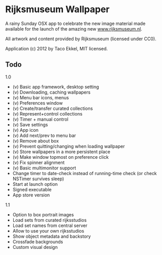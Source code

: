 

# Rijksmuseum Wallpaper

A rainy Sunday OSX app to celebrate the new image material made available for the launch of the amazing new www.rijksmuseum.nl.

All artwork and content provided by Rijksmuseum (licensed under CC0).

Application (c) 2012 by Taco Ekkel, MIT licensed.

## Todo

1.0

* (v) Basic app framework, desktop setting
* (v) Downloading, caching wallpapers
* (v) Menu bar icons, menus
* (v) Preferences window
* (v) Create/transfer curated collections
* (v) Represent+control collections
* (v) Timer + manual control
* (v) Save settings
* (v) App icon
* (v) Add next/prev to menu bar
* (v) Remove about box
* (v) Prevent quitting/changing when loading wallpaper
* (v) Store wallpapers in a more persistent place
* (v) Make window topmost on preference click
* (v) Fix spinner alignment
* (v) Basic multimonitor support
* Change timer to date-check instead of running-time check (or check NSTimer survives sleep)
* Start at launch option
* Signed executable
* App store version

1.1

* Option to box portrait images
* Load sets from curated rijksstudios
* Load set names from central server
* Allow to use your own rijksstudios
* Show object metadata and backstory
* Crossfade backgrounds
* Custom visual design

